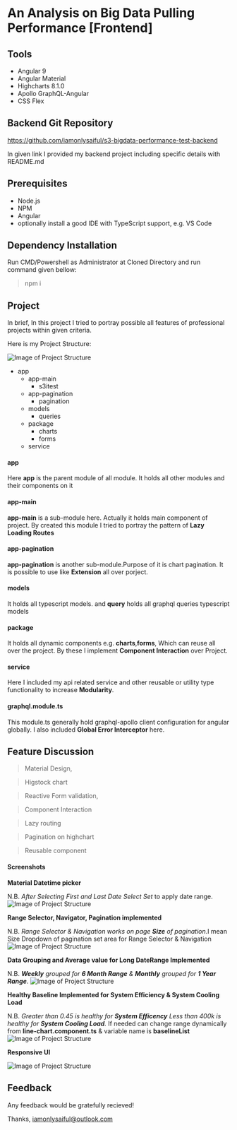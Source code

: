 # An Analysis on Big Data Pulling Performance [Frontend]

## Tools

* Angular 9
* Angular Material
* Highcharts 8.1.0
* Apollo GraphQL-Angular
* CSS Flex 

## Backend Git Repository

https://github.com/iamonlysaiful/s3-bigdata-performance-test-backend

In given link I provided my backend project including specific details with README.md

## Prerequisites

* Node.js
* NPM
* Angular 
* optionally install a good IDE with TypeScript support, e.g. VS Code

##  Dependency Installation

Run CMD/Powershell as Administrator at Cloned Directory and run command given bellow:

> npm i

## Project 

In brief, In this project I tried to portray possible all features of professional projects within given criteria.

Here is my Project Structure:

![Image of Project Structure](src/assets/images/img-1.PNG)

* app
  * app-main
    * s3itest
  * app-pagination
    * pagination
  * models
    * queries
  * package
    * charts
    * forms
  * service

#### app
Here **app** is the parent module of all module. It holds all other modules and their components on it

#### app-main
**app-main** is a sub-module here. Actually it holds main component of project. By created this module 
I tried to portray the pattern of **Lazy Loading Routes** 

#### app-pagination
**app-pagination** is another sub-module.Purpose of it is chart pagination. It is possible to use like **Extension** all over porject. 

#### models
It holds all typescript models. and **query** holds all graphql queries typescript models 

#### package
It holds all dynamic components e.g. **charts**,**forms**, Which can reuse all over the project. By these I implement **Component Interaction** 
over Project.
 
#### service
Here I included my api related service and other reusable or utility type functionality to increase **Modularity**.

#### graphql.module.ts
This module.ts generally hold graphql-apollo client configuration for angular globally.
I also included **Global Error Interceptor** here.

## Feature Discussion

> Material Design,

> Higstock chart

> Reactive Form validation, 

> Component Interaction

> Lazy routing

> Pagination on highchart

> Reusable component



#### Screenshots

**Material Datetime picker**

N.B. *After Selecting First and Last Date Select Set* to apply date range.
![Image of Project Structure](src/assets/images/img-2.png)

**Range Selector, Navigator, Pagination implemented**

N.B. *Range Selector & Navigation works on page **Size** of pagination*.I mean Size Dropdown of pagination set area for Range Selector & Navigation
![Image of Project Structure](src/assets/images/img-3.png)

**Data Grouping and Average value for Long DateRange Implemented**

N.B. ***Weekly** grouped for **6 Month Range** & **Monthly** grouped for **1 Year Range***.
![Image of Project Structure](src/assets/images/img-4.png)

**Healthy Baseline Implemented for System Efficiency & System Cooling Load**

N.B. *Greater than 0.45 is healthy for **System Efficency** Less than 400k is healthy for **System Cooling Load**.*
If needed can change range dynamically from **line-chart.component.ts** & variable name is **baselineList**
![Image of Project Structure](src/assets/images/img-5.png)

**Responsive UI**

![Image of Project Structure](src/assets/images/img-6.png)

## Feedback

Any feedback would be gratefully recieved!

Thanks, iamonlysaiful@outlook.com
